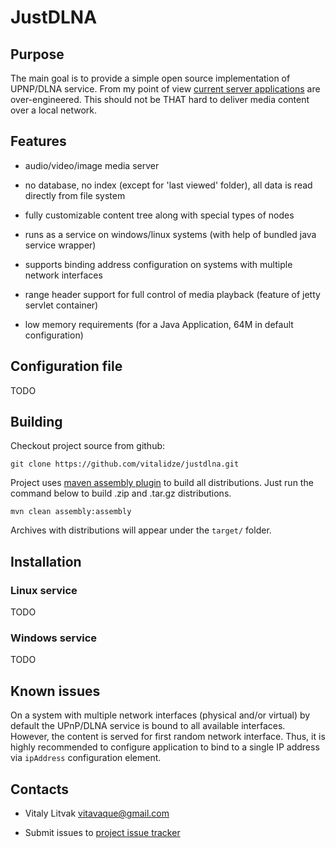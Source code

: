 JustDLNA
========

## Purpose

The main goal is to provide a simple open source implementation of UPNP/DLNA service. From my point of view [current server applications](http://en.wikipedia.org/wiki/List_of_UPnP_AV_media_servers_and_clients#UPnP_AV_media_servers) are over-engineered. This should not be THAT hard to deliver media content over a local network.

## Features

* audio/video/image media server

* no database, no index (except for 'last viewed' folder), all data is read directly from file system

* fully customizable content tree along with special types of nodes

* runs as a service on windows/linux systems (with help of bundled java service wrapper)

* supports binding address configuration on systems with multiple network interfaces

* range header support for full control of media playback (feature of jetty servlet container)

* low memory requirements (for a Java Application, 64M in default configuration)

## Configuration file

TODO

## Building

Checkout project source from github:

    git clone https://github.com/vitalidze/justdlna.git

Project uses [maven assembly plugin](http://maven.apache.org/plugins/maven-assembly-plugin/) to build all distributions. Just run the command below to build .zip and .tar.gz distributions.

    mvn clean assembly:assembly

Archives with distributions will appear under the `target/` folder.

## Installation

### Linux service
TODO

### Windows service
TODO

## Known issues

On a system with multiple network interfaces (physical and/or virtual) by default the UPnP/DLNA service is bound to all available interfaces. However, the content is served for first random network interface. Thus, it is highly recommended to configure application to bind to a single IP address via `ipAddress` configuration element.

## Contacts

* Vitaly Litvak <vitavaque@gmail.com>

* Submit issues to [project issue tracker](https://github.com/vitalidze/justdlna/issues)
